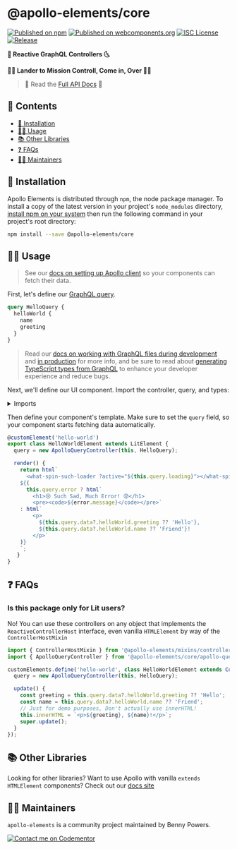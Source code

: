 # @apollo-elements/core

[![Published on npm](https://img.shields.io/npm/v/@apollo-elements/core.svg)](https://www.npmjs.com/package/@apollo-elements/core)
[![Published on webcomponents.org](https://img.shields.io/badge/webcomponents.org-published-blue.svg)](https://www.webcomponents.org/element/@apollo-elements/core)
[![ISC License](https://img.shields.io/npm/l/@apollo-elements/core)](https://github.com/apollo-elements/apollo-elements/blob/main/LICENCE.md)
[![Release](https://github.com/apollo-elements/apollo-elements/workflows/Release/badge.svg)](https://github.com/apollo-elements/apollo-elements/actions)

<strong>🚀 Reactive GraphQL Controllers 🌜</strong>

<strong>👩‍🚀 Lander to Mission Controll, Come in, Over 👨‍🚀</strong>

<!-- <wcd-live data-title="Live Demo">

[![View Live Demo][1]][2]

[1]: https://img.shields.io/badge/Live%20Demo-WebComponents.dev-informational?style=for-the-badge
[2]: https://webcomponents.dev/edit/n67sjuzH56J05LOLnxx0/src/SpacexLaunches.ts

</wcd-live> -->

> 🔎 Read the [Full API Docs](https://apolloelements.dev/api/libraries/core/) 🔎

## 📓 Contents
- [🔧 Installation](#-installation)
- [👩‍🚀 Usage](#-usage)
- [📚 Other Libraries](#-other-libraries)
- [❓ FAQs](#-faqs)
- [👷‍♂️ Maintainers](#-maintainers)

## 🔧 Installation
Apollo Elements is distributed through `npm`, the node package manager. To install a copy of the latest version in your project's `node_modules` directory, [install npm on your system](https://www.npmjs.com/get-npm) then run the following command in your project's root directory:

<code-copy>

```sh
npm install --save @apollo-elements/core
```

</code-copy>

## 👩‍🚀 Usage
> See our [docs on setting up Apollo client](https://apolloelements.dev/guides/getting-started/apollo-client/) so your components can fetch their data.

First, let's define our [GraphQL query](https://graphql.org/learn/queries/).

<code-copy>

```graphql
query HelloQuery {
  helloWorld {
    name
    greeting
  }
}
```

</code-copy>

> Read our [docs on working with GraphQL files during development](https://apolloelements.dev/guides/getting-started/buildless-development/) and [in production](https://apolloelements.dev/guides/getting-started/building-for-production/) for more info, and be sure to read about [generating TypeScript types from GraphQL](https://apolloelements.dev/guides/getting-started/codegen/) to enhance your developer experience and reduce bugs.

Next, we'll define our UI component. Import the controller, query, and types:

<details>

<summary>Imports</summary>

<code-copy>

```ts
import { ApolloQueryController } from '@apollo-elements/core';
import { LitElement, html } from 'lit';
import { customElement } from 'lit/decorators.js';

import { HelloQuery } from './Hello.query.graphql';
```

</code-copy>

</details>

Then define your component's template. Make sure to set the `query` field, so your component starts fetching data automatically.

<code-copy>

```ts
@customElement('hello-world')
export class HelloWorldElement extends LitElement {
  query = new ApolloQueryController(this, HelloQuery);

  render() {
    return html`
      <what-spin-such-loader ?active="${this.query.loading}"></what-spin-such-loader>
    ${(
      this.query.error ? html`
        <h1>😢 Such Sad, Much Error! 😰</h1>
        <pre><code>${error.message}</code></pre>`
    : html`
        <p>
          ${this.query.data?.helloWorld.greeting ?? 'Hello'},
          ${this.query.data?.helloWorld.name ?? 'Friend'}!
        </p>`
    )}
    `;
   }
}
```

</code-copy>

## ❓ FAQs

### Is this package only for Lit users?

No! You can use these controllers on any object that implements the `ReactiveControllerHost` interface, even vanilla `HTMLElement` by way of the `ControllerHostMixin`

```ts
import { ControllerHostMixin } from '@apollo-elements/mixins/controller-host-mixin';
import { ApolloQueryController } from '@apollo-elements/core/apollo-query-controller';

customElements.define('hello-world', class HelloWorldElement extends ControllerHostMixin(HTMLElement) {
  query = new ApolloQueryController(this, HelloQuery);

  update() {
    const greeting = this.query.data?.helloWorld.greeting ?? 'Hello';
    const name = this.query.data?.helloWorld.name ?? 'Friend';
    // Just for demo purposes, Don't actually use innerHTML!
    this.innerHTML = `<p>${greeting}, ${name}!</p>`;
    super.update();
  }
});
```

## 📚 Other Libraries
Looking for other libraries? Want to use Apollo with vanilla `extends HTMLElement` components? Check out our [docs site](https://apolloelements.dev/)

## 👷‍♂️ Maintainers
`apollo-elements` is a community project maintained by Benny Powers.

[![Contact me on Codementor](https://cdn.codementor.io/badges/contact_me_github.svg)](https://www.codementor.io/bennyp?utm_source=github&utm_medium=button&utm_term=bennyp&utm_campaign=github)
